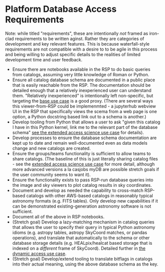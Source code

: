# Platform Database Access Requirements

Note: while titled "requirements", these are intentionally *not* framed as iron-clad requirements to be written aginst.  Rather they are categories of development and key relevant features.  This is because waterfall-style requirements are not compatible with a desire to to be agile in this process and being willing to adjust specific details to the  realities of limited development time and user feedback.

* Ensure there are notebooks available in the RSP to do basic queries from catalogs, assuming very little knowledge of Roman or Python.
* Ensure all catalog database schema are documented in a public place that is easily reachable from the RSP.  The documentation should be detailed enough that a relatively inexperienced user can understand them. "Relatively inexperienced" is intentionally left non-specific, but targeting the [base use case](database-access-base.md) is a good proxy.  (There are several ways this viewer-from-RSP could be implemenmted - a jupyterhub webview UI in the RSP that specifically views the scema from a web page is one option, a Python docstring based link out to a schema is another.)
* Develop tooling from Python that allows a user to ask "given this catalog I have in this Python kernel, link me to the relevant part of the database schema" [see the extended access science use case](database-access-extended.md) for details).
* Develop processes to ensure the database schema documentation are kept up to date and remain well-documented even as data models change and new catalogs are created.
* Ensure the groups/teams functionality is sufficient to allow teams to share catalogs. (The baseline of this is just literally sharing catalog files - see the [extended access science use case](database-access-extended.md) for more detail, although more advanced versions a la casjobs myDB are possible stretch goals if the user community seems to want it).
* Ensure the functionality exists to pass RSP-run database queries into the image and sky viewers to plot catalog results in sky coordinates.
* Document and develop as needed the capability to cross-match RSP-based catalogs with other AWS-based catalogs in reasonably typical astronomy formats (e.g. FITS tables).  Only develop new capabilities if it can be demonstrated existing-generation astronomy software is not sufficient.
* Document all of the above in RSP notebooks.
* (Stretch goal) Develop a lazy-matching mechanism in catalog queries that allows the user to specify their query in typical Python astronomy idioms (e.g. astropy tables, astropy SkyCoord matches, or pandas operations), and translate that automatically to the schema or other database storage details (e.g. HEALpix/healcat based storage that is indexed on a *different* frame of SkyCoord).  Detailed further in [the dynamic access use case](database-access-dynamic.md).
* (Stretch goal) Develop/extend tooling to translate bitflags in catalogs into their actual meaning, using the above database schema as the key.

